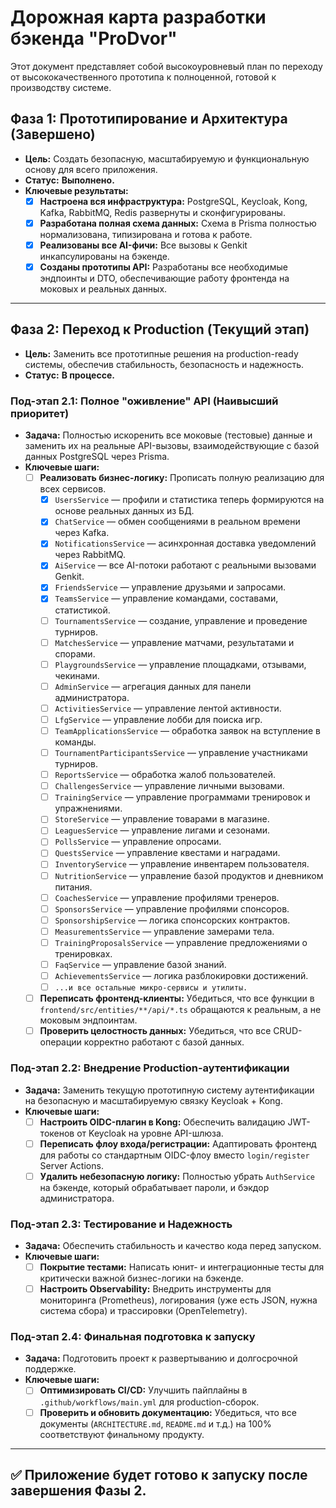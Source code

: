 # Дорожная карта разработки бэкенда "ProDvor"

Этот документ представляет собой высокоуровневый план по переходу от высококачественного прототипа к полноценной, готовой к производству системе.

## Фаза 1: Прототипирование и Архитектура (Завершено)
-   **Цель:** Создать безопасную, масштабируемую и функциональную основу для всего приложения.
-   **Статус:** **Выполнено.**
-   **Ключевые результаты:**
    -   [x] **Настроена вся инфраструктура:** PostgreSQL, Keycloak, Kong, Kafka, RabbitMQ, Redis развернуты и сконфигурированы.
    -   [x] **Разработана полная схема данных:** Схема в Prisma полностью нормализована, типизирована и готова к работе.
    -   [x] **Реализованы все AI-фичи:** Все вызовы к Genkit инкапсулированы на бэкенде.
    -   [x] **Созданы прототипы API:** Разработаны все необходимые эндпоинты и DTO, обеспечивающие работу фронтенда на моковых и реальных данных.

---

## Фаза 2: Переход к Production (Текущий этап)
-   **Цель:** Заменить все прототипные решения на production-ready системы, обеспечив стабильность, безопасность и надежность.
-   **Статус:** **В процессе.**

### Под-этап 2.1: Полное "оживление" API (Наивысший приоритет)
-   **Задача:** Полностью искоренить все моковые (тестовые) данные и заменить их на реальные API-вызовы, взаимодействующие с базой данных PostgreSQL через Prisma.
-   **Ключевые шаги:**
    -   [ ] **Реализовать бизнес-логику:** Прописать полную реализацию для всех сервисов.
        - [x] `UsersService` — профили и статистика теперь формируются на основе реальных данных из БД.
        - [x] `ChatService` — обмен сообщениями в реальном времени через Kafka.
        - [x] `NotificationsService` — асинхронная доставка уведомлений через RabbitMQ.
        - [x] `AiService` — все AI-потоки работают с реальными вызовами Genkit.
        - [x] `FriendsService` — управление друзьями и запросами.
        - [x] `TeamsService` — управление командами, составами, статистикой.
        - [ ] `TournamentsService` — создание, управление и проведение турниров.
        - [ ] `MatchesService` — управление матчами, результатами и спорами.
        - [ ] `PlaygroundsService` — управление площадками, отзывами, чекинами.
        - [ ] `AdminService` — агрегация данных для панели администратора.
        - [ ] `ActivitiesService` — управление лентой активности.
        - [ ] `LfgService` — управление лобби для поиска игр.
        - [ ] `TeamApplicationsService` — обработка заявок на вступление в команды.
        - [ ] `TournamentParticipantsService` — управление участниками турниров.
        - [ ] `ReportsService` — обработка жалоб пользователей.
        - [ ] `ChallengesService` — управление личными вызовами.
        - [ ] `TrainingService` — управление программами тренировок и упражнениями.
        - [ ] `StoreService` — управление товарами в магазине.
        - [ ] `LeaguesService` — управление лигами и сезонами.
        - [ ] `PollsService` — управление опросами.
        - [ ] `QuestsService` — управление квестами и наградами.
        - [ ] `InventoryService` — управление инвентарем пользователя.
        - [ ] `NutritionService` — управление базой продуктов и дневником питания.
        - [ ] `CoachesService` — управление профилями тренеров.
        - [ ] `SponsorsService` — управление профилями спонсоров.
        - [ ] `SponsorshipService` — логика спонсорских контрактов.
        - [ ] `MeasurementsService` — управление замерами тела.
        - [ ] `TrainingProposalsService` — управление предложениями о тренировках.
        - [ ] `FaqService` — управление базой знаний.
        - [ ] `AchievementsService` — логика разблокировки достижений.
        - [ ] `...и все остальные микро-сервисы и утилиты.`
    -   [ ] **Переписать фронтенд-клиенты:** Убедиться, что все функции в `frontend/src/entities/**/api/*.ts` обращаются к реальным, а не моковым эндпоинтам.
    -   [ ] **Проверить целостность данных:** Убедиться, что все CRUD-операции корректно работают с базой данных.

### Под-этап 2.2: Внедрение Production-аутентификации
-   **Задача:** Заменить текущую прототипную систему аутентификации на безопасную и масштабируемую связку Keycloak + Kong.
-   **Ключевые шаги:**
    -   [ ] **Настроить OIDC-плагин в Kong:** Обеспечить валидацию JWT-токенов от Keycloak на уровне API-шлюза.
    -   [ ] **Переписать флоу входа/регистрации:** Адаптировать фронтенд для работы со стандартным OIDC-флоу вместо `login/register` Server Actions.
    -   [ ] **Удалить небезопасную логику:** Полностью убрать `AuthService` на бэкенде, который обрабатывает пароли, и бэкдор администратора.

### Под-этап 2.3: Тестирование и Надежность
-   **Задача:** Обеспечить стабильность и качество кода перед запуском.
-   **Ключевые шаги:**
    -   [ ] **Покрытие тестами:** Написать юнит- и интеграционные тесты для критически важной бизнес-логики на бэкенде.
    -   [ ] **Настроить Observability:** Внедрить инструменты для мониторинга (Prometheus), логирования (уже есть JSON, нужна система сбора) и трассировки (OpenTelemetry).

### Под-этап 2.4: Финальная подготовка к запуску
-   **Задача:** Подготовить проект к развертыванию и долгосрочной поддержке.
-   **Ключевые шаги:**
    -   [ ] **Оптимизировать CI/CD:** Улучшить пайплайны в `.github/workflows/main.yml` для production-сборок.
    -   [ ] **Проверить и обновить документацию:** Убедиться, что все документы (`ARCHITECTURE.md`, `README.md` и т.д.) на 100% соответствуют финальному продукту.

---

## ✅ Приложение будет готово к запуску после завершения Фазы 2.
